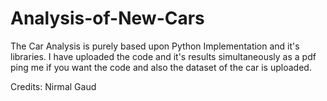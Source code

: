 # Analysis-of-New-Cars

The Car Analysis is purely based upon Python Implementation and it's libraries.
I have uploaded the code and it's results simultaneously as a pdf ping me if you want the code and also the dataset of the car is uploaded.



Credits: Nirmal Gaud
